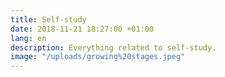 ```yaml
---
title: Self-study
date: 2018-11-21 18:27:00 +01:00
lang: en
description: Everything related to self-study.
image: "/uploads/growing%20stages.jpeg"
---
```

